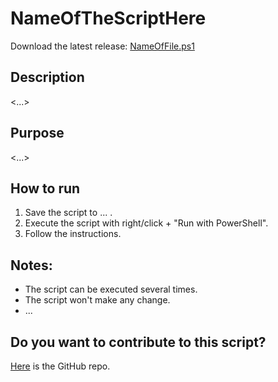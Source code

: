 # NameOfTheScriptHere
Download the latest release:  [NameOfFile.ps1](https://.../NameOfFile.ps1)    
  
## Description
<...>
    
## Purpose
<...> 

## How to run
1. Save the script to ... .
1. Execute the script with right/click + "Run with PowerShell".
1. Follow the instructions.    

## Notes:
- The script can be executed several times. 
- The script won't make any change.
- ...

## Do you want to contribute to this script?
[Here](https://github.com/khusmeno-MS/CSS-SystemCenter-ServiceManager/tree/main/Verify_SSRS_for_SCSM) is the GitHub repo.
